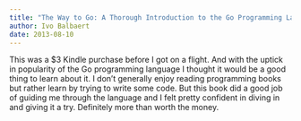 ```yaml
---
title: "The Way to Go: A Thorough Introduction to the Go Programming Language"
author: Ivo Balbaert
date: 2013-08-10
---
```


This was a $3 Kindle purchase before I got on a flight. And with the uptick in popularity of the Go programming language I thought it would be a good thing to learn about it. I don’t generally enjoy reading programming books but rather learn by trying to write some code. But this book did a good job of guiding me through the language and I felt pretty confident in diving in and giving it a try. Definitely more than worth the money.

